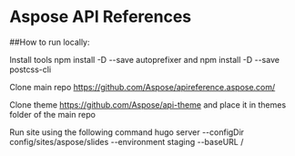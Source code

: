 # Aspose API References

##How to run locally:

Install tools npm install -D --save autoprefixer and npm install -D --save postcss-cli

Clone main repo https://github.com/Aspose/apireference.aspose.com/

Clone theme https://github.com/Aspose/api-theme and place it in themes folder of the main repo

Run site using the following command hugo server --configDir config/sites/aspose/slides --environment staging --baseURL /
